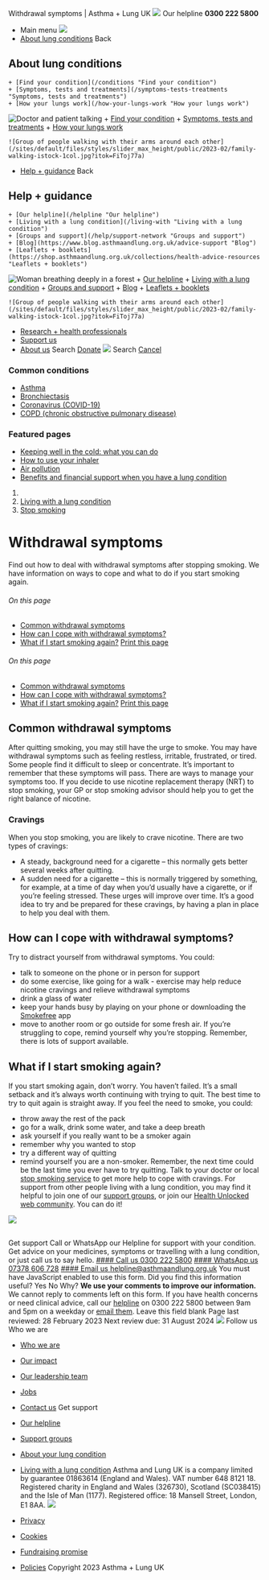 
Withdrawal symptoms | Asthma + Lung UK
 [![](/themes/custom/asthma-lung-uk/images/aluk-logo.png)](/ "Homepage")
 Our helpline **0300 222 5800**
* Main menu
![](/wingsuit/asthma-lung-uk/images/aluk-logo.png)
* [About lung conditions](#about "About lung conditions")
 Back
 
## About lung conditions
	+ [Find your condition](/conditions "Find your condition")
	+ [Symptoms, tests and treatments](/symptoms-tests-treatments "Symptoms, tests and treatments")
	+ [How your lungs work](/how-your-lungs-work "How your lungs work")
![Doctor and patient talking](/sites/default/files/styles/slider_max_height/public/2023-02/119589.jpg?itok=IfMKqhqJ)
	+ [Find your condition](/conditions)
	+ [Symptoms, tests and treatments](/symptoms-tests-treatments)
	+ [How your lungs work](/how-your-lungs-work)
	
	
	![Group of people walking with their arms around each other](/sites/default/files/styles/slider_max_height/public/2023-02/family-walking-istock-1col.jpg?itok=FiToj77a)
* [Help + guidance](#get-support "Help + guidance")
 Back
 
## Help + guidance
	+ [Our helpline](/helpline "Our helpline")
	+ [Living with a lung condition](/living-with "Living with a lung condition")
	+ [Groups and support](/help/support-network "Groups and support")
	+ [Blog](https://www.blog.asthmaandlung.org.uk/advice-support "Blog")
	+ [Leaflets + booklets](https://shop.asthmaandlung.org.uk/collections/health-advice-resources "Leaflets + booklets")
![Woman breathing deeply in a forest](/sites/default/files/styles/slider_max_height/public/2023-02/A%2BLUK%20Generic73.jpg?itok=IY-jWei3)
	+ [Our helpline](/helpline)
	+ [Living with a lung condition](/living-with)
	+ [Groups and support](/help/support-network)
	+ [Blog](https://www.blog.asthmaandlung.org.uk/advice-support)
	+ [Leaflets + booklets](https://shop.asthmaandlung.org.uk/collections/health-advice-resources "Leaflets and booklets about lung conditions")
	
	
	![Group of people walking with their arms around each other](/sites/default/files/styles/slider_max_height/public/2023-02/family-walking-istock-1col.jpg?itok=FiToj77a)
* [Research + health professionals](/research-health-professionals "Research + health professionals")
* [Support us](/support-us "Support us")
* [About us](/about-us "About us")
Search
[Donate](https://action.asthmaandlung.org.uk/page/99720/donate/1?ea_tracking_id=General_WebsiteALUK_Header_Regular "Donate") 
 [![](/themes/custom/asthma-lung-uk/images/aluk-logo.png)](/ "Homepage")
Search
[Cancel](#)
### Common conditions
* [Asthma](/conditions/asthma)
* [Bronchiectasis](/conditions/bronchiectasis)
* [Coronavirus (COVID-19)](/conditions/coronavirus)
* [COPD (chronic obstructive pulmonary disease)](/conditions/copd-chronic-obstructive-pulmonary-disease)
### Featured pages
* [Keeping well in the cold: what you can do](/living-with/cold-weather)
* [How to use your inhaler](/living-with/inhaler-videos)
* [Air pollution](/living-with/air-pollution)
* [Benefits and financial support when you have a lung condition](/living-with/benefits)
1. 
3. [Living with a lung condition](/living-with)
5. [Stop smoking](/living-with/stop-smoking)
# Withdrawal symptoms
Find out how to deal with withdrawal symptoms after stopping smoking. We have information on ways to cope and what to do if you start smoking again.
###### On this page
* [Common withdrawal symptoms](#common-withdrawal-symptoms)
* [How can I cope with withdrawal symptoms?](#how-can-i-cope-with-withdrawal-symptoms)
* [What if I start smoking again?](#what-if-i-start-smoking-again)
[Print this page](javascript:window.print();) 
###### On this page
* [Common withdrawal symptoms](#common-withdrawal-symptoms)
* [How can I cope with withdrawal symptoms?](#how-can-i-cope-with-withdrawal-symptoms)
* [What if I start smoking again?](#what-if-i-start-smoking-again)
[Print this page](javascript:window.print();) 
## Common withdrawal symptoms
After quitting smoking, you may still have the urge to smoke. You may have withdrawal symptoms such as feeling restless, irritable, frustrated, or tired. Some people find it difficult to sleep or concentrate.
It’s important to remember that these symptoms will pass. There are ways to manage your symptoms too.
If you decide to use nicotine replacement therapy (NRT) to stop smoking, your GP or stop smoking advisor should help you to get the right balance of nicotine.
### Cravings
When you stop smoking, you are likely to crave nicotine. There are two types of cravings:
* A steady, background need for a cigarette – this normally gets better several weeks after quitting.
* A sudden need for a cigarette – this is normally triggered by something, for example, at a time of day when you’d usually have a cigarette, or if you’re feeling stressed.
These urges will improve over time. It’s a good idea to try and be prepared for these cravings, by having a plan in place to help you deal with them.
## How can I cope with withdrawal symptoms?
Try to distract yourself from withdrawal symptoms. You could:
* talk to someone on the phone or in person for support
* do some exercise, like going for a walk - exercise may help reduce nicotine cravings and relieve withdrawal symptoms
* drink a glass of water
* keep your hands busy by playing on your phone or downloading the [Smokefree](https://smokefreeapp.com/) app
* move to another room or go outside for some fresh air.
If you’re struggling to cope, remind yourself why you’re stopping. Remember, there is lots of support available. 
## What if I start smoking again?
If you start smoking again, don’t worry. You haven’t failed. It’s a small setback and it’s always worth continuing with trying to quit. The best time to try to quit again is straight away.
If you feel the need to smoke, you could:
* throw away the rest of the pack
* go for a walk, drink some water, and take a deep breath
* ask yourself if you really want to be a smoker again
* remember why you wanted to stop
* try a different way of quitting
* remind yourself you are a non-smoker.
Remember, the next time could be the last time you ever have to try quitting. Talk to your doctor or local [stop smoking service](https://www.nhs.uk/live-well/quit-smoking/nhs-stop-smoking-services-help-you-quit/#how-to-contact-a-stop-smoking-adviser) to get more help to cope with cravings.
For support from other people living with a lung condition, you may find it helpful to join one of our [support groups](https://www.blf.org.uk/support-for-you/breathe-easy), or join our [Health Unlocked web community](https://healthunlocked.com/asthmalunguk-lung).
You can do it!
 
![](/themes/custom/asthma-lung-uk/images/slash-forward.png)
## 
 Get support
Call or WhatsApp our Helpline for support with your condition. Get advice on your medicines, symptoms or travelling with a lung condition, or just call us to say hello.
[#### Call us
 0300 222 5800](tel:+443002225800)
[#### WhatsApp us
 07378 606 728](https://wa.me/447378606728)
[#### Email us
 helpline@asthmaandlung.org.uk](mailto:helpline@asthmaandlung.org.uk)
You must have JavaScript enabled to use this form.
Did you find this information useful?
Yes
No
Why?
**We use your comments to improve our information.** We cannot reply to comments left on this form. If you have health concerns or need clinical advice, call our [helpline](/helpline) on 0300 222 5800 between 9am and 5pm on a weekday or [email them](/helpline).
Leave this field blank
Page last reviewed: 
28 February 2023
Next review due: 
31 August 2024
 [![](/sites/default/files/2023-01/footer-logo%20%281%29.png)](/ "Homepage")
Follow us
 Who we are
 
* [Who we are](/about-us/who-we-are)
* [Our impact](/about-us/our-impact)
* [Our leadership team](/about-us/our-leadership-team)
* [Jobs](/work-us)
* [Contact us](/about-us/contact-us)
 Get support
 
* [Our helpline](/helpline)
* [Support groups](/help/support-network)
* [About your lung condition](/conditions)
* [Living with a lung condition](/living-with)
Asthma and Lung UK is a company limited by guarantee 01863614 (England and Wales). VAT number 648 8121 18.
Registered charity in England and Wales (326730), Scotland (SC038415) and the Isle of Man (1177). Registered office: 18 Mansell Street, London, E1 8AA.
[![](/sites/default/files/2023-01/reg-logo%20%281%29.png)](https://www.fundraisingregulator.org.uk)
![]()
![]()
* [Privacy](/privacy-policy)
* [Cookies](/cookies-how-we-use-them)
* [Fundraising promise](/fundraising-promise)
* [Policies](/about-us/policies)
 Copyright 2023 Asthma + Lung UK
 
